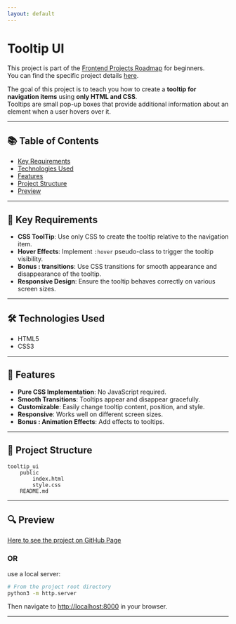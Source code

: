 ```yaml
---
layout: default
---
```

# Tooltip UI

This project is part of the [Frontend Projects Roadmap](https://roadmap.sh/frontend/projects) for beginners.  
You can find the specific project details [here](https://roadmap.sh/projects/tooltip-ui).

The goal of this project is to teach you how to create a **tooltip for navigation items** using **only HTML and CSS**.  
Tooltips are small pop-up boxes that provide additional information about an element when a user hovers over it.

---

## 📚 Table of Contents

- [Key Requirements](#key-requirements)
- [Technologies Used](#technologies-used)
- [Features](#features)
- [Project Structure](#project-structure)
- [Preview](#preview)

---

## 🔑 Key Requirements

- **CSS ToolTip**: Use only CSS to create the tooltip relative to the navigation item.
- **Hover Effects**: Implement `:hover` pseudo-class to trigger the tooltip visibility.
- **Bonus : transitions**: Use CSS transitions for smooth appearance and disappearance of the tooltip.
- **Responsive Design**: Ensure the tooltip behaves correctly on various screen sizes.

---

## 🛠️ Technologies Used

- HTML5
- CSS3

---

## 🚀 Features

- **Pure CSS Implementation**: No JavaScript required.
- **Smooth Transitions**: Tooltips appear and disappear gracefully.
- **Customizable**: Easily change tooltip content, position, and style.
- **Responsive**: Works well on different screen sizes.
- **Bonus : Animation Effects**: Add effects to tooltips.


---

## 📁 Project Structure
<!-- START PROJECT STRUCTURE -->
```
tooltip_ui
	public
		index.html
		style.css
	README.md

```
<!-- END PROJECT STRUCTURE -->

---

## 🔍 Preview
<!-- START LINK TO PREVIEW -->
[Here to see the project on GitHub Page](https://kizz4.github.io/practice/frontend_practice/beginner_projects/tooltip_ui/public)
<!-- END LINK TO PREVIEW -->

### OR

use a local server:

```bash
# From the project root directory
python3 -m http.server
```

Then navigate to [http://localhost:8000](http://localhost:8000) in your browser.

---